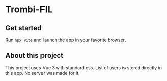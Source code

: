 # Trombi-FIL

## Get started 

Run `npx vite` and launch the app in your favorite browser.

## About this project

This project uses Vue 3 with standard css. 
List of users is stored directly in this app. No server was made for it.
